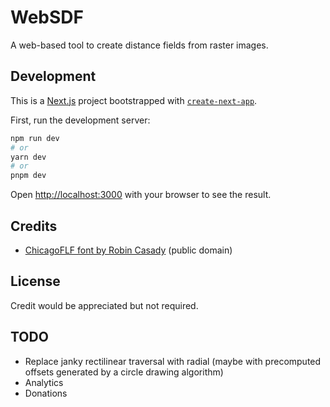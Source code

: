 # WebSDF

A web-based tool to create distance fields from raster images.

## Development

This is a [Next.js](https://nextjs.org/) project bootstrapped with [`create-next-app`](https://github.com/vercel/next.js/tree/canary/packages/create-next-app).

First, run the development server:

```bash
npm run dev
# or
yarn dev
# or
pnpm dev
```

Open [http://localhost:3000](http://localhost:3000) with your browser to see the result.

## Credits

* [ChicagoFLF font by Robin Casady](https://fontlibrary.org/en/font/chicagoflf) (public domain)

## License

Credit would be appreciated but not required.

## TODO

* Replace janky rectilinear traversal with radial (maybe with precomputed offsets generated by a circle drawing algorithm)
* Analytics
* Donations
